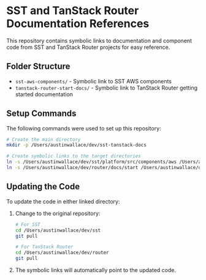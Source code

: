 # SST and TanStack Router Documentation References

This repository contains symbolic links to documentation and component code from SST and TanStack Router projects for easy reference.

## Folder Structure

- `sst-aws-components/` - Symbolic link to SST AWS components
- `tanstack-router-start-docs/` - Symbolic link to TanStack Router getting started documentation

## Setup Commands

The following commands were used to set up this repository:

```bash
# Create the main directory
mkdir -p /Users/austinwallace/dev/sst-tanstack-docs

# Create symbolic links to the target directories
ln -s /Users/austinwallace/dev/sst/platform/src/components/aws /Users/austinwallace/dev/sst-tanstack-docs/sst-aws-components
ln -s /Users/austinwallace/dev/router/docs/start /Users/austinwallace/dev/sst-tanstack-docs/tanstack-router-start-docs
```

## Updating the Code

To update the code in either linked directory:

1. Change to the original repository:
   ```bash
   # For SST
   cd /Users/austinwallace/dev/sst
   git pull

   # For TanStack Router
   cd /Users/austinwallace/dev/router
   git pull
   ```

2. The symbolic links will automatically point to the updated code.